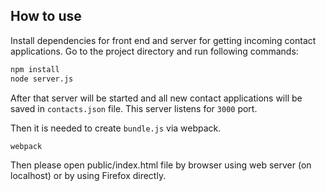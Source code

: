 ## How to use

Install dependencies for front end and server for getting incoming contact applications.
Go to the project directory and run following commands:

```sh
npm install
node server.js
```

After that server will be started and all new contact applications will be saved in `contacts.json` file.
This server listens for `3000` port.

Then it is needed to create `bundle.js` via webpack.

```sh
webpack
```

Then please open public/index.html file by browser using web server (on localhost) or by using Firefox directly.